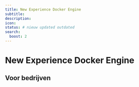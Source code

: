 ```yaml
---
title: New Experience Docker Engine
subtitle:
description:
icon:
status: # nieuw updated outdated
search:
  boost: 2 
---
```


# New Experience Docker Engine

## Voor bedrijven